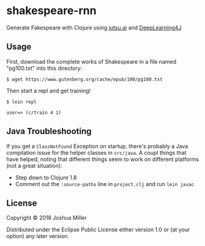 # shakespeare-rnn

Generate Fakespeare with Clojure using [jutsu.ai][jutsu] and [DeepLearning4J][dl4j]

## Usage

First, download the complete works of Shakespeare in a file named "pg100.txt"
into this directory:

`$ wget https://www.gutenberg.org/cache/epub/100/pg100.txt`

Then start a repl and get training!

`$ lein repl`

`user=> (c/train 4 1)`

## Java Troubleshooting

If you get a `ClassNotFound` Exception on startup, there's probably a
Java compilation issue for the helper classes in `src/java`. A coupl things that
have helped, noting that different things seem to work on different platforms
(not a great situation):

* Step down to Clojure 1.8
* Comment out the `:source-paths` line in `project.clj` and run `lein javac`

## License

Copyright © 2018 Joshua Miller

Distributed under the Eclipse Public License either version 1.0 or (at
your option) any later version.

[jutsu]: https://github.com/hswick/jutsu.ai
[dl4j]: https://deeplearning4j.org

